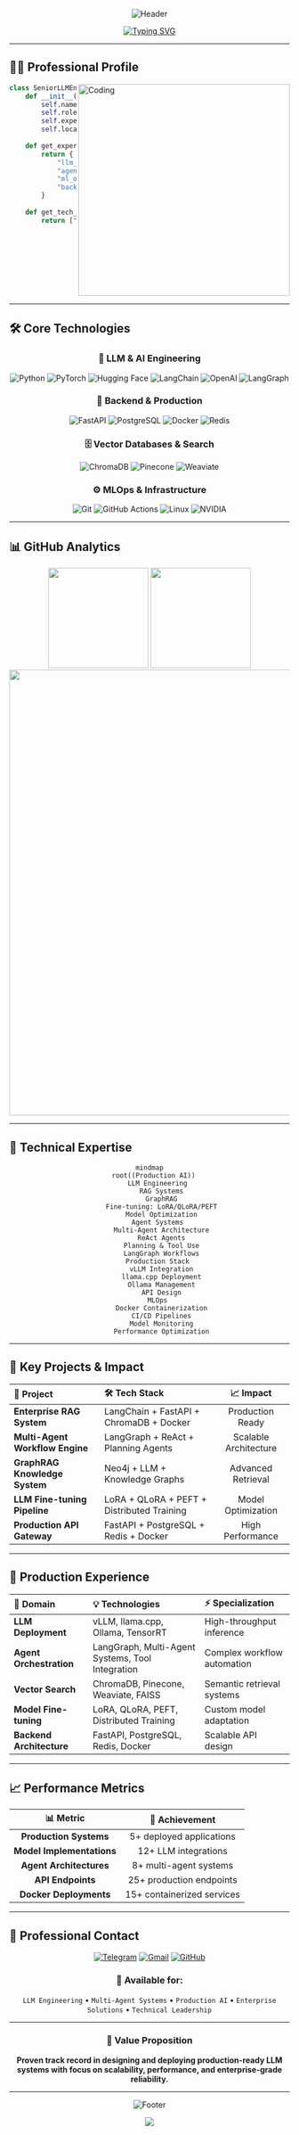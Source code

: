 <div align="center">

![Header](https://capsule-render.vercel.app/api?type=waving&color=gradient&customColorList=0,2,2,5,30&height=250&section=header&text=Кайрат%20Жаксылыков&fontSize=60&fontColor=fff&animation=fadeIn&fontAlignY=35&desc=Junior%20LLM%20Engineer%20%7C%20AI%20Systems%20Architect&descAlignY=55&descSize=18)

</div>

<div align="center">
  
[![Typing SVG](https://readme-typing-svg.herokuapp.com?font=Fira+Code&pause=1000&color=2E9EF7&center=true&vCenter=true&width=600&lines=Junior+LLM+Engineer;Multi-Agent+Systems+Specialist;Production+AI+Applications;Enterprise+ML+Solutions)](https://git.io/typing-svg)

</div>

---

## 👨‍💻 Professional Profile

<img align="right" alt="Coding" width="380" src="https://raw.githubusercontent.com/gist/Prince-Shivaram/3ace2c813ca49546f3f5f20cd03a2b3e/raw/6058e76860d16ee29df949da3166ae3b5cf06d9b/Developer.gif">

```python
class SeniorLLMEngineer:
    def __init__(self):
        self.name = "Кайрат Жаксылыков"
        self.role = "Junior LLM Engineer & AI Systems Architect"
        self.experience = "1+ год в production LLM системах"
        self.location = "Казахстан 🇰🇿"
        
    def get_expertise(self):
        return {
            "llm_engineering": ["Production RAG", "GraphRAG", "Fine-tuning", "LoRa", "PEFT", "langchain", "langgraph"],
            "agent_systems": ["Multi-Agent", "ReAct", "Planning Agents"],
            "ml_ops": ["Docker", "CI/CD", "Model Deployment", "Docker-compose", "Git", "MLFlow", "Langsmith"],
            "backend": ["FastAPI", "PostgreSQL", "REST api"]
        }
        
    def get_tech_stack(self):
        return ["PyTorch", "LangChain", "vLLM", "Docker", "PostgreSQL", "langgraph", "langsmith", "autogen", "whisper", "scikit-learn"]
```

<br clear="right"/>

---

## 🛠️ Core Technologies

<div align="center">

### 🤖 LLM & AI Engineering
![Python](https://img.shields.io/badge/Python-3776AB?style=for-the-badge&logo=python&logoColor=white)
![PyTorch](https://img.shields.io/badge/PyTorch-EE4C2C?style=for-the-badge&logo=pytorch&logoColor=white)
![Hugging Face](https://img.shields.io/badge/🤗_Hugging_Face-FFD21E?style=for-the-badge)
![LangChain](https://img.shields.io/badge/🦜_LangChain-1C3C3C?style=for-the-badge)
![OpenAI](https://img.shields.io/badge/OpenAI-412991?style=for-the-badge&logo=openai&logoColor=white)
![LangGraph](https://img.shields.io/badge/LangGraph-FF6B6B?style=for-the-badge)

### 🚀 Backend & Production
![FastAPI](https://img.shields.io/badge/FastAPI-009688?style=for-the-badge&logo=fastapi&logoColor=white)
![PostgreSQL](https://img.shields.io/badge/PostgreSQL-316192?style=for-the-badge&logo=postgresql&logoColor=white)
![Docker](https://img.shields.io/badge/Docker-2496ED?style=for-the-badge&logo=docker&logoColor=white)
![Redis](https://img.shields.io/badge/Redis-DC382D?style=for-the-badge&logo=redis&logoColor=white)

### 🗄️ Vector Databases & Search
![ChromaDB](https://img.shields.io/badge/ChromaDB-FF6900?style=for-the-badge)
![Pinecone](https://img.shields.io/badge/Pinecone-000000?style=for-the-badge)
![Weaviate](https://img.shields.io/badge/Weaviate-00C9A7?style=for-the-badge)

### ⚙️ MLOps & Infrastructure
![Git](https://img.shields.io/badge/Git-F05032?style=for-the-badge&logo=git&logoColor=white)
![GitHub Actions](https://img.shields.io/badge/GitHub_Actions-2088FF?style=for-the-badge&logo=github-actions&logoColor=white)
![Linux](https://img.shields.io/badge/Linux-FCC624?style=for-the-badge&logo=linux&logoColor=black)
![NVIDIA](https://img.shields.io/badge/NVIDIA-76B900?style=for-the-badge&logo=nvidia&logoColor=white)

</div>

---

## 📊 GitHub Analytics

<div align="center">

<img height="180em" src="https://github-readme-stats.vercel.app/api?username=Kairatzh&show_icons=true&theme=react&include_all_commits=true&count_private=true&hide_border=true&bg_color=0D1117&title_color=58A6FF&icon_color=1F6FEB&text_color=C3D1D9"/>
<img height="180em" src="https://github-readme-stats.vercel.app/api/top-langs/?username=Kairatzh&layout=compact&theme=react&hide_border=true&bg_color=0D1117&title_color=58A6FF&text_color=C3D1D9"/>

<img width="800em" src="https://github-readme-streak-stats.herokuapp.com/?user=Kairatzh&theme=react&hide_border=true&background=0D1117&stroke=58A6FF&ring=58A6FF&fire=FFA500&currStreakLabel=FFA500"/>

</div>

---

## 🎯 Technical Expertise

<div align="center">

```mermaid
mindmap
  root((Production AI))
    LLM Engineering
      RAG Systems
      GraphRAG
      Fine-tuning: LoRA/QLoRA/PEFT
      Model Optimization
    Agent Systems
      Multi-Agent Architecture
      ReAct Agents
      Planning & Tool Use
      LangGraph Workflows
    Production Stack
      vLLM Integration
      llama.cpp Deployment
      Ollama Management
      API Design
    MLOps
      Docker Containerization
      CI/CD Pipelines
      Model Monitoring
      Performance Optimization
```

</div>

---

## 💼 Key Projects & Impact

<div align="center">

| 🚀 **Project** | 🛠️ **Tech Stack** | 📈 **Impact** |
|:---|:---|:---:|
| **Enterprise RAG System** | LangChain + FastAPI + ChromaDB + Docker | Production Ready |
| **Multi-Agent Workflow Engine** | LangGraph + ReAct + Planning Agents | Scalable Architecture |
| **GraphRAG Knowledge System** | Neo4j + LLM + Knowledge Graphs | Advanced Retrieval |
| **LLM Fine-tuning Pipeline** | LoRA + QLoRA + PEFT + Distributed Training | Model Optimization |
| **Production API Gateway** | FastAPI + PostgreSQL + Redis + Docker | High Performance |

</div>

---

## 🔧 Production Experience

<div align="center">

| 🎯 **Domain** | 💡 **Technologies** | ⚡ **Specialization** |
|:---|:---|:---|
| **LLM Deployment** | vLLM, llama.cpp, Ollama, TensorRT | High-throughput inference |
| **Agent Orchestration** | LangGraph, Multi-Agent Systems, Tool Integration | Complex workflow automation |
| **Vector Search** | ChromaDB, Pinecone, Weaviate, FAISS | Semantic retrieval systems |
| **Model Fine-tuning** | LoRA, QLoRA, PEFT, Distributed Training | Custom model adaptation |
| **Backend Architecture** | FastAPI, PostgreSQL, Redis, Docker | Scalable API design |

</div>

---

## 📈 Performance Metrics

<div align="center">

| 📊 **Metric** | 🎯 **Achievement** |
|:---:|:---:|
| **Production Systems** | 5+ deployed applications |
| **Model Implementations** | 12+ LLM integrations |
| **Agent Architectures** | 8+ multi-agent systems |
| **API Endpoints** | 25+ production endpoints |
| **Docker Deployments** | 15+ containerized services |

</div>

---

## 🤝 Professional Contact

<div align="center">

[![Telegram](https://img.shields.io/badge/Telegram-2CA5E0?style=for-the-badge&logo=telegram&logoColor=white)](https://t.me/xyntherion)
[![Gmail](https://img.shields.io/badge/Gmail-D14836?style=for-the-badge&logo=gmail&logoColor=white)](mailto:zhaksylykov.k06@gmail.com)
[![GitHub](https://img.shields.io/badge/GitHub-100000?style=for-the-badge&logo=github&logoColor=white)](https://github.com/Kairatzh)

### 💼 Available for:
`LLM Engineering` • `Multi-Agent Systems` • `Production AI` • `Enterprise Solutions` • `Technical Leadership`

</div>

---

<div align="center">

### 🎯 Value Proposition

**Proven track record in designing and deploying production-ready LLM systems with focus on scalability, performance, and enterprise-grade reliability.**

</div>

---

<div align="center">

![Footer](https://capsule-render.vercel.app/api?type=waving&color=gradient&customColorList=0,2,2,5,30&height=120&section=footer)

![](https://komarev.com/ghpvc/?username=Kairatzh&color=blueviolet&style=for-the-badge)

</div>
